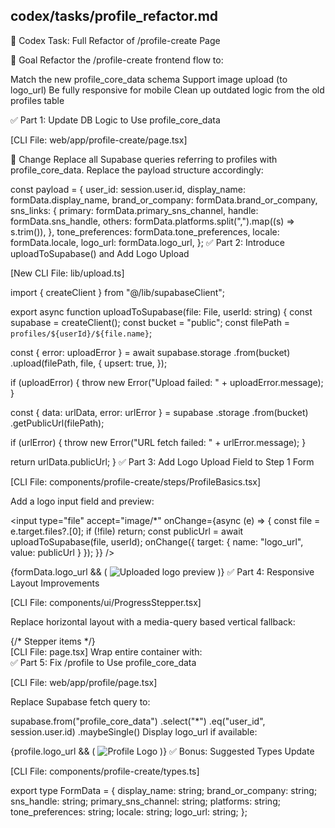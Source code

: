 ## codex/tasks/profile_refactor.md

🧩 Codex Task: Full Refactor of /profile-create Page

🎯 Goal
Refactor the /profile-create frontend flow to:

Match the new profile_core_data schema
Support image upload (to logo_url)
Be fully responsive for mobile
Clean up outdated logic from the old profiles table

✅ Part 1: Update DB Logic to Use profile_core_data

[CLI File: web/app/profile-create/page.tsx]

🔧 Change
Replace all Supabase queries referring to profiles with profile_core_data.
Replace the payload structure accordingly:

const payload = {
  user_id: session.user.id,
  display_name: formData.display_name,
  brand_or_company: formData.brand_or_company,
  sns_links: {
    primary: formData.primary_sns_channel,
    handle: formData.sns_handle,
    others: formData.platforms.split(",").map((s) => s.trim()),
  },
  tone_preferences: formData.tone_preferences,
  locale: formData.locale,
  logo_url: formData.logo_url,
};
✅ Part 2: Introduce uploadToSupabase() and Add Logo Upload

[New CLI File: lib/upload.ts]

import { createClient } from "@/lib/supabaseClient";

export async function uploadToSupabase(file: File, userId: string) {
  const supabase = createClient();
  const bucket = "public";
  const filePath = `profiles/${userId}/${file.name}`;

  const { error: uploadError } = await supabase.storage
    .from(bucket)
    .upload(filePath, file, {
      upsert: true,
    });

  if (uploadError) {
    throw new Error("Upload failed: " + uploadError.message);
  }

  const { data: urlData, error: urlError } = supabase
    .storage
    .from(bucket)
    .getPublicUrl(filePath);

  if (urlError) {
    throw new Error("URL fetch failed: " + urlError.message);
  }

  return urlData.publicUrl;
}
✅ Part 3: Add Logo Upload Field to Step 1 Form

[CLI File: components/profile-create/steps/ProfileBasics.tsx]

Add a logo input field and preview:

<input
  type="file"
  accept="image/*"
  onChange={async (e) => {
    const file = e.target.files?.[0];
    if (!file) return;
    const publicUrl = await uploadToSupabase(file, userId);
    onChange({ target: { name: "logo_url", value: publicUrl } });
  }}
/>

{formData.logo_url && (
  <img
    src={formData.logo_url}
    alt="Uploaded logo preview"
    className="w-24 h-24 object-contain rounded"
  />
)}
✅ Part 4: Responsive Layout Improvements

[CLI File: components/ui/ProgressStepper.tsx]

Replace horizontal layout with a media-query based vertical fallback:

<div className="flex flex-col sm:flex-row sm:items-center gap-2">
  {/* Stepper items */}
</div>
[CLI File: page.tsx]
Wrap entire container with:

<div className="max-w-md w-full mx-auto px-4 py-6">
✅ Part 5: Fix /profile to Use profile_core_data

[CLI File: web/app/profile/page.tsx]

Replace Supabase fetch query to:

supabase.from("profile_core_data")
  .select("*")
  .eq("user_id", session.user.id)
  .maybeSingle()
Display logo_url if available:

{profile.logo_url && (
  <img src={profile.logo_url} alt="Profile Logo" className="w-24 h-24 rounded" />
)}
✅ Bonus: Suggested Types Update

[CLI File: components/profile-create/types.ts]

export type FormData = {
  display_name: string;
  brand_or_company: string;
  sns_handle: string;
  primary_sns_channel: string;
  platforms: string;
  tone_preferences: string;
  locale: string;
  logo_url: string;
};
